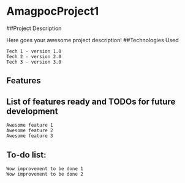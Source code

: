 # AmagpocProject1

##Project Description

Here goes your awesome project description!
##Technologies Used

    Tech 1 - version 1.0
    Tech 2 - version 2.0
    Tech 3 - version 3.0

## Features

## List of features ready and TODOs for future development

    Awesome feature 1
    Awesome feature 2
    Awesome feature 3

## To-do list:

    Wow improvement to be done 1
    Wow improvement to be done 2
   
